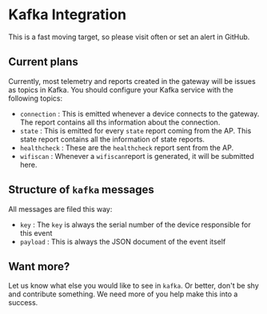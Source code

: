 # Kafka Integration
This is a fast moving target, so please visit often or set an alert in GitHub.

## Current plans
Currently, most telemetry and reports created in the gateway will be issues as topics in Kafka. You should configure 
your Kafka service with the following topics:

- `connection` : This is emitted whenever a device connects to the gateway. The report contains all ths information about the connection. 
- `state` : This is emitted for every `state` report coming from the AP. This state report contains all the information of state reports.  
- `healthcheck` : These are the `healthcheck` report sent from the AP.
- `wifiscan` : Whenever a `wifiscan`report is generated, it will be submitted here.

## Structure of `kafka` messages
All messages are filed this way:

- `key` : The `key` is always the serial number of the device responsible for this event
- `payload` : This is always the JSON document of the event itself

## Want more?
Let us know what else you would like to see in `kafka`. Or better, don't be shy and contribute something. We need more of you 
help make this into a success.